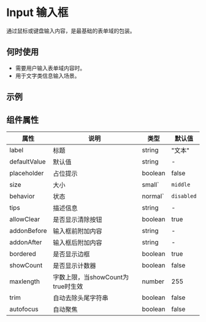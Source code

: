 # Input 输入框

通过鼠标或键盘输入内容，是最基础的表单域的包装。

## 何时使用

- 需要用户输入表单域内容时。
- 用于文字类信息输入场景。

## 示例

## 组件属性

| 属性         | 说明                              | 类型                                  | 默认值 |
| ------------ | --------------------------------- | ------------------------------------- | ------ |
| label        | 标题                              | string                                | "文本" |
| defaultValue | 默认值                            | string                                | -      |
| placeholder  | 占位提示                          | boolean                               | false  |
| size         | 大小                              | small`|`middle`|`large`|`default      | middle |
| behavior     | 状态                              | normal`|`disabled`|`readonly`|`hidden | normal |
| tips         | 描述信息                          | string                                | -      |
| allowClear   | 是否显示清除按钮                  | boolean                               | true   |
| addonBefore  | 输入框前附加内容                  | string                                | -      |
| addonAfter   | 输入框后附加内容                  | string                                | -      |
| bordered     | 是否显示边框                      | boolean                               | true   |
| showCount    | 是否显示计数器                    | boolean                               | false  |
| maxlength    | 字数上限，当showCount为true时生效 | number                                | 255    |
| trim         | 自动去除头尾字符串                | boolean                               | false  |
| autofocus    | 自动聚焦                          | boolean                               | false  |



